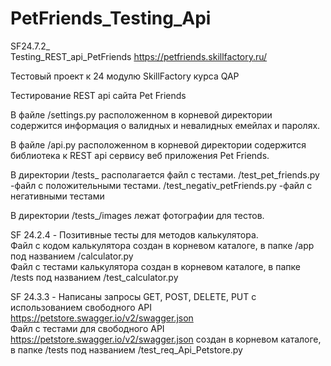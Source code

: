# PetFriends_Testing_Api
SF24.7.2_                                                                   
Testing_REST_api_PetFriends https://petfriends.skillfactory.ru/

Тестовый проект к 24 модулю SkillFactory курса QAP

Тестирование REST api сайта Pet Friends

В файле /settings.py расположенном в корневой директории содержится информация о валидных и невалидных емейлах и паролях.

В файле /api.py расположенном в корневой директории содержится библиотека к REST api сервису веб приложения Pet Friends.

В директории /tests_ располагается файл с тестами. /test_pet_friends.py -файл с положительными тестами. /test_negativ_petFriends.py -файл с негативными тестами

В директории /tests_/images лежат фотографии для тестов.

SF 24.2.4 - Позитивные тесты для  методов калькулятора.                                                                                                           
Файл с кодом калькулятора создан в корневом каталоге, в папке /app под названием /calculator.py                                                                         
Файл с тестами калькулятора создан в корневом каталоге, в папке /tests под названием /test_calculator.py                                                           

SF 24.3.3 - Написаны запросы GET, POST, DELETE, PUT c использованием  свободного API https://petstore.swagger.io/v2/swagger.json                                  
Файл с тестами для свободного API https://petstore.swagger.io/v2/swagger.json создан в корневом каталоге, в папке /tests под названием /test_req_Api_Petstore.py
